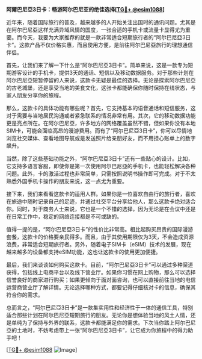 **阿爾巴尼亞3日卡：畅游阿尔巴尼亚的绝佳选择[[TG💪+ @esim1088](https://t.me/s/esim1088)]**

近年来，随着国际旅行的普及，越来越多的人开始关注出国时的通讯问题。尤其是在阿尔巴尼亞这样充满异域风情的国度，一张合适的手机卡或流量卡显得尤为重要。而今天，我要为大家推荐的就是一款非常适合短期旅行者的“阿尔巴尼亞3日卡”。这款产品不仅价格实惠，而且使用方便，是前往阿尔巴尼亞旅行的理想通信伴侣。

首先，让我们来了解一下什么是“阿尔巴尼亞3日卡”。简单来说，这是一款专为短期游客设计的手机卡，提供3天的通话、短信以及移动数据服务。对于那些计划在阿尔巴尼亞短暂停留的人来说，这款卡无疑是最佳的选择。无论是探索阿尔巴尼亞的古老城堡，还是享受当地的美食文化，这张卡都能确保你随时保持在线状态，与家人朋友分享你的旅程。

那么，这款卡的具体功能有哪些呢？首先，它支持基本的语音通话和短信服务，这对于需要与当地居民沟通或者紧急联系的情况非常有用。其次，它的移动数据功能更是亮点所在。在阿尔巴尼亞，许多地方的网络覆盖虽然不错，但如果你没有本地SIM卡，可能会面临高昂的漫游费用。而有了“阿尔巴尼亞3日卡”，你可以尽情地浏览社交媒体、查看地图导航或是发送照片给亲朋好友，而不用担心账单上的数字飙升。

当然，除了这些基础功能之外，“阿尔巴尼亞3日卡”还有一些贴心的设计。比如，它支持多语言客服，即使你是第一次使用阿尔巴尼亞的手机卡，也能轻松解决各种问题。此外，卡的激活过程也非常简单，只需按照说明书操作即可完成。对于不太熟悉外国手机卡操作的朋友来说，这一点尤为重要。

接下来，我们来看看这款卡的适用人群。如果你是一位喜欢自由行的旅行者，喜欢在旅途中随时记录自己的足迹，并通过社交平台分享给他人，那么这款卡绝对适合你。同时，对于商务人士来说，它也是一个不错的选择，因为无论是在会议中还是在日常工作中，稳定的网络连接都是不可或缺的。

值得一提的是，“阿尔巴尼亞3日卡”的性价比非常高。相比起购买昂贵的国际漫游套餐，这款卡的价格要亲民得多。而且，由于其使用期限仅为3天，不会造成资源浪费，非常适合短期旅行者。另外，随着电子SIM卡（eSIM）技术的发展，现在越来越多的设备都支持eSIM功能，这也让这款卡的使用更加便捷。

最后，我们来谈谈如何购买这款卡。目前，“阿尔巴尼亞3日卡”可以通过多种渠道获得，包括线上电商平台以及线下营业厅。如果你习惯在网上购物，那么可以选择信誉良好的商家进行购买；如果更倾向于面对面咨询，也可以直接前往当地的电信运营商营业厅了解详情。无论选择哪种方式，都要记得仔细核对卡的信息，确保其符合你的需求。

总而言之，“阿尔巴尼亞3日卡”是一款集实用性和经济性于一体的通信工具，特别适合那些计划在阿尔巴尼亞短期旅行的朋友。无论你是想体验当地的风土人情，还是单纯为了保持与外界的联系，这款卡都能满足你的需求。下次当你踏上阿尔巴尼亞的土地时，不妨考虑带上一张“阿尔巴尼亞3日卡”，让它成为你旅程中的得力助手吧！

[[TG💪+ @esim1088](https://t.me/s/esim1088) ![Image](https://i.postimg.cc/4NQfJmqS/Snipaste-2025-05-13-00-14-12.png)]